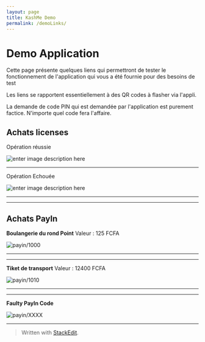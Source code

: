 ```yaml
---
layout: page
title: KashMe Demo
permalink: /demoLinks/
---
```


# Demo Application 

Cette page présente quelques liens qui permettront de tester le fonctionnement de l'application qui vous a été fournie pour des besoins de test

Les liens se rapportent essentiellement à des QR codes à flasher via l'appli.

La demande de code PIN qui est demandée par l'application est purement factice. N'importe quel code fera l'affaire.


## Achats licenses

Opération réussie

![enter image description here](http://chart.apis.google.com/chart?cht=qr&chs=300x300&chl=prt/XXMRC&chld=H%7C0)

<hr>

Opération Echouée

![enter image description here](http://chart.apis.google.com/chart?cht=qr&chs=300x300&chl=prt/DCE01&chld=H%7C0)
<hr>
<hr>

## Achats PayIn


**Boulangerie du rond Point**
Valeur :  125 FCFA

![payin/1000
](http://chart.apis.google.com/chart?cht=qr&chs=300x300&chl=payin/1000&chld=H%7C0) 

<hr/>
<hr/>

**Tiket de transport**
Valeur :  12400 FCFA

![payin/1010
](http://chart.apis.google.com/chart?cht=qr&chs=300x300&chl=payin/1010&chld=H%7C0) 

<hr/>
<hr/>




**Faulty PayIn Code**


![payin/XXXX
](http://chart.apis.google.com/chart?cht=qr&chs=300x300&chl=payin/XXXX&chld=H%7C0)

<hr>

> Written with [StackEdit](https://stackedit.io/).
